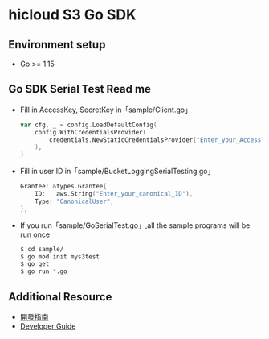 # hicloud S3 Go SDK

## Environment setup
* Go >= 1.15

## Go SDK Serial Test Read me
* Fill in AccessKey, SecretKey in「sample/Client.go」
	```go
	var cfg, _ = config.LoadDefaultConfig(
		config.WithCredentialsProvider(
			credentials.NewStaticCredentialsProvider("Enter_your_AccessKey", "Enter_your_SecretKey", "")
		),
	)
	```
* Fill in user ID in「sample/BucketLoggingSerialTesting.go」
	```go
	Grantee: &types.Grantee{
		ID:   aws.String("Enter_your_canonical_ID"),
		Type: "CanonicalUser",
	},
	```
* If you run「sample/GoSerialTest.go」,all the sample programs will be run once
	```sh
	$ cd sample/
	$ go mod init mys3test
	$ go get
	$ go run *.go
	```
## Additional Resource
* [開發指南](documentation/hicloudS3-go-sdk-開發指南.pdf)
* [Developer Guide](documentation/hicloudS3-go-sdk-DeveloperGuide.pdf)